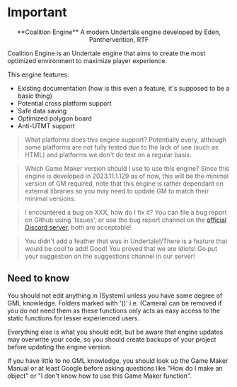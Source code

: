 # Important

<p align="center">
**Coalition Engine**
A modern Undertale engine developed by Eden, Panthervention, RTF
</p>

Coalition Engine is an Undertale engine that aims to create the most optimized environment to maximize player experience.

This engine features:
- Existing documentation (how is this even a feature, it's supposed to be a basic thing)
- Potential cross platform support
- Safe data saving
- Optimized polygon board
- Anti-UTMT support

> What platforms does this engine support?
Potentially every, although some platforms are not fully tested due to the lack of use (such as HTML) and platforms we don't do test on a regular basis.

> Which Game Maker version should I use to use this engine?
Since this engine is developed in 2023.11.1.129 as of now, this will be the minimal version of GM required, note that this engine is rather dependant on external libraries so you may need to update GM to match their minimal versions.

> I encountered a bug on XXX, how do I fix it?
You can file a bug report on Github using 'Issues', or use the bug report channel on the [official Discord server](https://discord.gg/VyYghseRHf), both are acceptable!

> You didn't add a feather that was in Undertale!/There is a feature that would be cool to add!
Good! You proved that we are idiots! Go put your suggestion on the suggestions channel in our server!

## Need to know
You should not edit anything in (System) unless you have some degree of GML knowledge.
Folders marked with '()' i.e. (Camera) can be removed if you do not need them as these functions
only acts as easy access to the static functions for lesser experienced users.

Everything else is what you should edit, but be aware that engine updates may overwrite your code,
so you should create backups of your project before updating the engine version.

If you have little to no GML knowledge, you should look up the Game Maker Manual or at least Google before asking questions like "How do I make an object" or "I don't know how to use this Game Maker function".